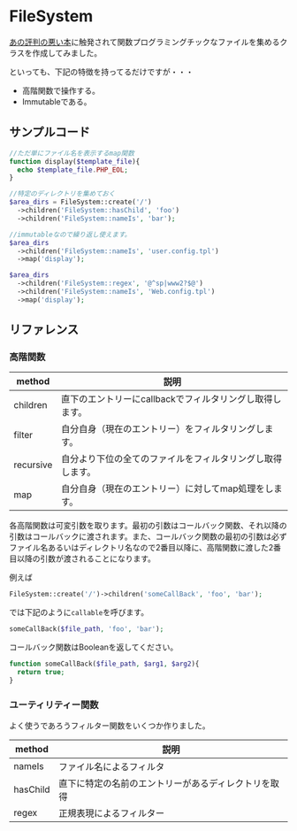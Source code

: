 # FileSystem

[あの評判の悪い本](http://www.amazon.co.jp/%E9%96%A2%E6%95%B0%E5%9E%8B%E3%83%97%E3%83%AD%E3%82%B0%E3%83%A9%E3%83%9F%E3%83%B3%E3%82%B0%E3%81%AB%E7%9B%AE%E8%A6%9A%E3%82%81%E3%81%9F-IQ145%E3%81%AE%E5%A5%B3%E5%AD%90%E9%AB%98%E6%A0%A1%E7%94%9F%E3%81%AE%E5%85%88%E8%BC%A9%E3%81%8B%E3%82%89%E5%8F%97%E3%81%91%E3%81%9F%E7%89%B9%E8%A8%935%E6%97%A5%E9%96%93-%E5%B2%A1%E9%83%A8-%E5%81%A5/dp/4798043761)に触発されて関数プログラミングチックなファイルを集めるクラスを作成してみました。

といっても、下記の特徴を持ってるだけですが・・・

* 高階関数で操作する。
* Immutableである。

## サンプルコード

```php
//ただ単にファイル名を表示するmap関数
function display($template_file){
  echo $template_file.PHP_EOL;
}

//特定のディレクトリを集めておく
$area_dirs = FileSystem::create('/')
  ->children('FileSystem::hasChild', 'foo')
  ->children('FileSystem::nameIs', 'bar');

//immutableなので繰り返し使えます。
$area_dirs
  ->children('FileSystem::nameIs', 'user.config.tpl')
  ->map('display');

$area_dirs
  ->children('FileSystem::regex', '@^sp|www2?$@')
  ->children('FileSystem::nameIs', 'Web.config.tpl')
  ->map('display');
```

## リファレンス

### 高階関数

| method | 説明 |
| ------ | ---- |
| children | 直下のエントリーにcallbackでフィルタリングし取得します。 |
| filter | 自分自身（現在のエントリー）をフィルタリングします。 |
| recursive | 自分より下位の全てのファイルをフィルタリングし取得します。 |
| map | 自分自身（現在のエントリー）に対してmap処理をします。 |



各高階関数は可変引数を取ります。最初の引数はコールバック関数、それ以降の引数はコールバックに渡されます。また、コールバック関数の最初の引数は必ずファイル名あるいはディレクトリ名なので2番目以降に、高階関数に渡した2番目以降の引数が渡されることになります。

例えば

```php
FileSystem::create('/')->children('someCallBack', 'foo', 'bar');
```

では下記のように`callable`を呼びます。

```php
someCallBack($file_path, 'foo', 'bar');
```

コールバック関数はBooleanを返してください。

```php
function someCallBack($file_path, $arg1, $arg2){
  return true;
}
```

### ユーティリティー関数

よく使うであろうフィルター関数をいくつか作りました。

| method | 説明 |
| ------ | ---- |
| nameIs | ファイル名によるフィルタ |
| hasChild | 直下に特定の名前のエントリーがあるディレクトリを取得 |
| regex | 正規表現によるフィルター |



